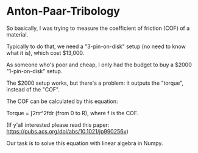 # Anton-Paar-Tribology
So basically, I was trying to measure the coefficient of friction (COF) of a material. 

Typically to do that, we need a "3-pin-on-disk" setup (no need to know what it is), which cost $13,000.

As someone who's poor and cheap, I only had the budget to buy a $2000 "1-pin-on-disk" setup. 

The $2000 setup works, but there's a problem: it outputs the "torque", instead of the "COF".

The COF can be calculated by this equation:

Torque = ∫2πr^2fdr (from 0 to R), 
where f is the COF. 

(If y'all interested please read this paper: https://pubs.acs.org/doi/abs/10.1021/jp990256v)

Our task is to solve this equation with linear algebra in Numpy.

